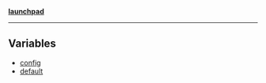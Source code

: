 [**launchpad**](index.md)

***

## Variables

- [config](middleware.Variable.config.md)
- [default](middleware.Variable.default.md)
